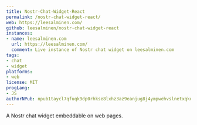 ```yaml
---
title: Nostr-Chat-Widget-React
permalink: /nostr-chat-widget-react/
web: https://leesalminen.com/
github: leesalminen/nostr-chat-widget-react
instances:
- name: leesalminen.com
  url: https://leesalminen.com/
  comment: Live instance of Nostr chat widget on leesalminen.com
tags:
- chat
- widget
platforms:
- web
license: MIT
progLang:
- JS
authorNPub: npub1taycl7qfuqk9dp0rhkse8lxhz3az9eanjug8j4ympwehvslnetxqkujg5y
---
```


A Nostr chat widget embeddable on web pages. 
